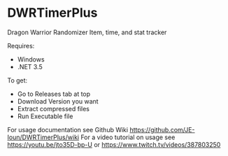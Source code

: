 # DWRTimerPlus
Dragon Warrior Randomizer Item, time, and stat tracker

Requires:
- Windows
- .NET 3.5

To get:
- Go to Releases tab at top
- Download Version you want
- Extract compressed files
- Run Executable file

For usage documentation see Github Wiki https://github.com/JE-Ioun/DWRTimerPlus/wiki
For a video tutorial on usage see https://youtu.be/jto35D-bp-U or https://www.twitch.tv/videos/387803250
